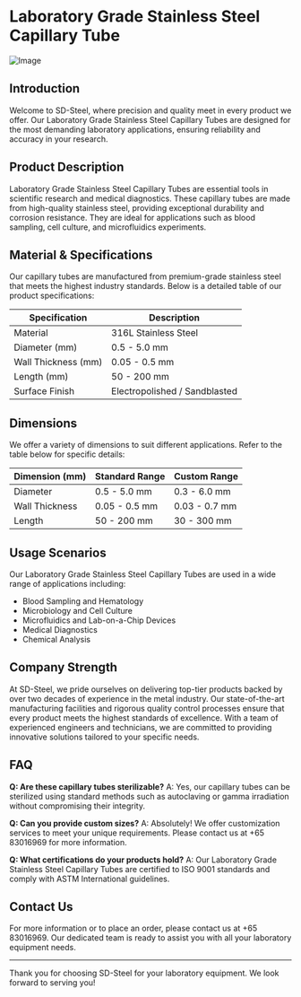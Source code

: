 # Laboratory Grade Stainless Steel Capillary Tube

![Image](https://github.com/user-attachments/assets/2567258e-e124-4816-932d-1809bd27ef0b)

## Introduction
Welcome to SD-Steel, where precision and quality meet in every product we offer. Our Laboratory Grade Stainless Steel Capillary Tubes are designed for the most demanding laboratory applications, ensuring reliability and accuracy in your research.

## Product Description
Laboratory Grade Stainless Steel Capillary Tubes are essential tools in scientific research and medical diagnostics. These capillary tubes are made from high-quality stainless steel, providing exceptional durability and corrosion resistance. They are ideal for applications such as blood sampling, cell culture, and microfluidics experiments.

## Material & Specifications
Our capillary tubes are manufactured from premium-grade stainless steel that meets the highest industry standards. Below is a detailed table of our product specifications:

| Specification | Description |
|---------------|-------------|
| Material      | 316L Stainless Steel |
| Diameter (mm) | 0.5 - 5.0 mm |
| Wall Thickness (mm) | 0.05 - 0.5 mm |
| Length (mm)   | 50 - 200 mm |
| Surface Finish | Electropolished / Sandblasted |

## Dimensions
We offer a variety of dimensions to suit different applications. Refer to the table below for specific details:

| Dimension (mm) | Standard Range | Custom Range |
|----------------|----------------|--------------|
| Diameter       | 0.5 - 5.0 mm    | 0.3 - 6.0 mm |
| Wall Thickness | 0.05 - 0.5 mm   | 0.03 - 0.7 mm |
| Length         | 50 - 200 mm     | 30 - 300 mm  |

## Usage Scenarios
Our Laboratory Grade Stainless Steel Capillary Tubes are used in a wide range of applications including:
- Blood Sampling and Hematology
- Microbiology and Cell Culture
- Microfluidics and Lab-on-a-Chip Devices
- Medical Diagnostics
- Chemical Analysis

## Company Strength
At SD-Steel, we pride ourselves on delivering top-tier products backed by over two decades of experience in the metal industry. Our state-of-the-art manufacturing facilities and rigorous quality control processes ensure that every product meets the highest standards of excellence. With a team of experienced engineers and technicians, we are committed to providing innovative solutions tailored to your specific needs.

## FAQ
**Q: Are these capillary tubes sterilizable?**
A: Yes, our capillary tubes can be sterilized using standard methods such as autoclaving or gamma irradiation without compromising their integrity.

**Q: Can you provide custom sizes?**
A: Absolutely! We offer customization services to meet your unique requirements. Please contact us at +65 83016969 for more information.

**Q: What certifications do your products hold?**
A: Our Laboratory Grade Stainless Steel Capillary Tubes are certified to ISO 9001 standards and comply with ASTM International guidelines.

## Contact Us
For more information or to place an order, please contact us at +65 83016969. Our dedicated team is ready to assist you with all your laboratory equipment needs.

---

Thank you for choosing SD-Steel for your laboratory equipment. We look forward to serving you!